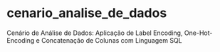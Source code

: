 # cenario_analise_de_dados
Cenário de Análise de Dados: Aplicação de Label Encoding, One-Hot-Encoding e Concatenação de Colunas com Linguagem SQL
